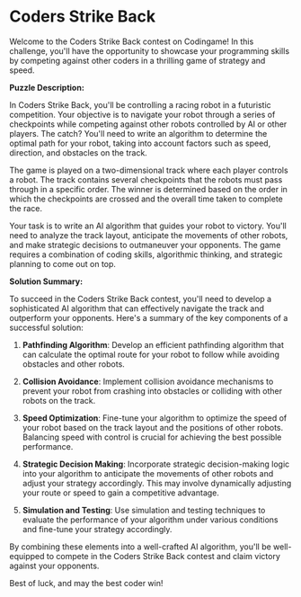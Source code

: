 # Coders Strike Back

Welcome to the Coders Strike Back contest on Codingame! In this challenge, you'll have the opportunity to showcase your programming skills by competing against other coders in a thrilling game of strategy and speed.

**Puzzle Description:**

In Coders Strike Back, you'll be controlling a racing robot in a futuristic competition. Your objective is to navigate your robot through a series of checkpoints while competing against other robots controlled by AI or other players. The catch? You'll need to write an algorithm to determine the optimal path for your robot, taking into account factors such as speed, direction, and obstacles on the track.

The game is played on a two-dimensional track where each player controls a robot. The track contains several checkpoints that the robots must pass through in a specific order. The winner is determined based on the order in which the checkpoints are crossed and the overall time taken to complete the race.

Your task is to write an AI algorithm that guides your robot to victory. You'll need to analyze the track layout, anticipate the movements of other robots, and make strategic decisions to outmaneuver your opponents. The game requires a combination of coding skills, algorithmic thinking, and strategic planning to come out on top.

**Solution Summary:**

To succeed in the Coders Strike Back contest, you'll need to develop a sophisticated AI algorithm that can effectively navigate the track and outperform your opponents. Here's a summary of the key components of a successful solution:

1. **Pathfinding Algorithm**: Develop an efficient pathfinding algorithm that can calculate the optimal route for your robot to follow while avoiding obstacles and other robots.

2. **Collision Avoidance**: Implement collision avoidance mechanisms to prevent your robot from crashing into obstacles or colliding with other robots on the track.

3. **Speed Optimization**: Fine-tune your algorithm to optimize the speed of your robot based on the track layout and the positions of other robots. Balancing speed with control is crucial for achieving the best possible performance.

4. **Strategic Decision Making**: Incorporate strategic decision-making logic into your algorithm to anticipate the movements of other robots and adjust your strategy accordingly. This may involve dynamically adjusting your route or speed to gain a competitive advantage.

5. **Simulation and Testing**: Use simulation and testing techniques to evaluate the performance of your algorithm under various conditions and fine-tune your strategy accordingly.

By combining these elements into a well-crafted AI algorithm, you'll be well-equipped to compete in the Coders Strike Back contest and claim victory against your opponents.

Best of luck, and may the best coder win!
